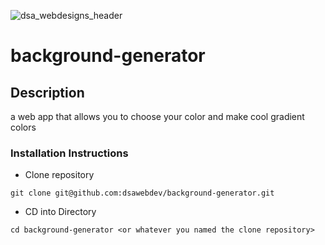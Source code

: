 ![dsa_webdesigns_header](https://user-images.githubusercontent.com/24277002/46819655-4d23bc00-cd52-11e8-865d-cb589c6f6bfa.jpg)

# background-generator
## Description
a web app that allows you to choose your color and make cool gradient colors

### Installation Instructions

- Clone repository
```
git clone git@github.com:dsawebdev/background-generator.git
```
- CD into Directory 
```
cd background-generator <or whatever you named the clone repository> 
```
